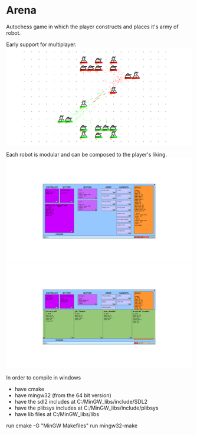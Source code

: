 # Arena

Autochess game in which the player constructs and places it's army of robot.

Early support for multiplayer.
![](https://github.com/jacopograndi/arena/blob/main/arena_gameplay.png?raw=true)

Each robot is modular and can be composed to the player's liking.
![](https://github.com/jacopograndi/arena/blob/main/arena_unit.png?raw=true)
![](https://github.com/jacopograndi/arena/blob/main/arena_unit_detail.png?raw=true)


In order to compile in windows
* have cmake
* have mingw32 (from the 64 bit version)
* have the sdl2 includes at C:/MinGW_libs/include/SDL2
* have the plibsys includes at C:/MinGW_libs/include/plibsys
* have lib files at C:/MinGW_libs/libs

run cmake -G "MinGW Makefiles"
run mingw32-make

